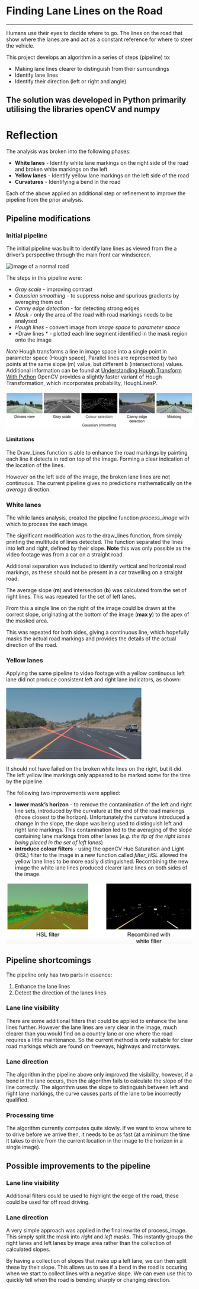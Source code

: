 # **Finding Lane Lines on the Road** 

---
Humans use their eyes to decide where to go. The lines on the road that show where the lanes are and act as a constant reference for where to steer the vehicle.

This project develops an algorithm in a series of steps (pipeline) to:
* Making lane lines clearer to distinguish from their surroundings
* Identify lane lines
* Identify their direction (left or right and angle)

The solution was developed in Python primarily utilising the libraries openCV and numpy 
---

# Reflection
The analysis was broken into the following phases:
- **White lanes** - Identify white lane markings on the right side of the road and broken white markings on the left
- **Yellow lanes** - Identify yellow lane markings on the left side of the road
- **Curvatures** - Identifying a bend in the road 

Each of the above applied an additional step or refinement to improve the pipeline from the prior analysis.

## Pipeline modifications
### Initial pipeline
The initial pipeline was built to identify lane lines as viewed from the a driver’s perspective through the main front car windscreen.

![image of a normal road](https://github.com/dcarlyle/CarND-LaneLines-P1/blob/master/test_images/solidWhiteCurve.jpg "image of a normal road")

The steps in this pipeline were:
* *Gray scale* - improving contrast
* *Gaussian smoothing* - to suppress noise and spurious gradients by averaging them out
* *Canny edge detection* - for detecting strong edges
* *Mask* - only the area of the road with road markings needs to be analysed
* *Hough lines* - convert image from *image space* to *parameter space* 
* *Draw lines * - plotted each line segment identified in the mask region onto the image

*Note* Hough transforms a line in image space into a single point in parameter space (Hough space), Parallel lines are represented by two points at the same slope (m) value, but different b (intersections) values. Additional information can be found at [Understanding Hough Transform With Python](https://alyssaq.github.io/2014/understanding-hough-transform/)
OpenCV provides  a slightly faster variant of Hough Transformation, which incorporates probability, HoughLinesP.

![pipeline](https://raw.githubusercontent.com/dcarlyle/CarND-LaneLines-P1/master/images/pipeline.png "pipeline")

#### Limitations
The Draw_Lines function is able to enhance the road markings by painting each line it detects in red on top of the image. Forming a clear indication of the location of the lines.

However on the left side of the image, the broken lane lines are not continuous. The current pipeline gives no predictions mathematically on the *average* direction.

### White lanes
The while lanes analysis, created the pipeline function *process_image* with which to process the each image.

The significant modification was to the draw_lines function, from simply printing the multitude of lines detected. The function separated the lines into left and right, defined by their slope.  **Note** this was only possible as the video footage was from a car on a straight road.

Additional separation was included to identify vertical and horizontal road markings, as these should not be present in a car travelling on a straight road.

The average slope (**m**) and intersection (**b**) was calculated from the set of right lines. This was repeated for the set of left lanes.

From this a single line on the right of the image could be drawn at the correct slope, originating at the bottom of the image (**max y**)  to the apex of the masked area.

This was repeated for both sides, giving a continuous line, which hopefully masks the actual road markings and provides the details of the actual direction of the road.

### Yellow lanes
Applying the same pipeline to video footage with a yellow continuous left lane did not produce consistent left and right lane indicators, as shown:

![white lane pipeline on yellow lanes](https://raw.githubusercontent.com/dcarlyle/CarND-LaneLines-P1/master/images/white_on_yellow.png "white on yellow pippeline")

It should not have failed on the broken white lines on the right, but it did. The left yellow line markings only appeared to be marked some for the time by the pipeline.

The following two improvements were applied:
* **lower mask’s horizon** - to remove the contamination of the left and right line sets, introduced by the curvature at the end of the road markings (those closest to the horizon). Unfortunately the curvature introduced a change in the slope, the slope was being used to distinguish left and right lane markings. This contamination led to the averaging of the slope containing lane markings from other lanes (*e.g. the tip of the right lanes being placed in the set of left lanes*)
* **introduce colour filters** - using the openCV Hue Saturation and Light (HSL) filter to the image in a new function called *filter_HSL* allowed the yellow lane lines to be more easily distinguished. Recombining the new image the white lane lines produced clearer lane lines on both sides of the image.

![HSL](https://raw.githubusercontent.com/dcarlyle/CarND-LaneLines-P1/master/images/HSL_filter.png "HSL filter on yellow lane")

## Pipeline shortcomings 
The pipeline only has two parts in essence:

1. Enhance the lane lines
2. Detect the direction of the lanes lines

### Lane line visibility
There are some additional filters that could be applied to enhance the lane lines further. However the lane lines are very clear in the image, much clearer than you would find on a country lane or one where the road requires a little maintenance. So the current method is only suitable for clear road markings which are found on freeways, highways and motorways.

### Lane direction
The algorithm in the pipeline above only improved the visibility, however, if a bend in the lane occurs, then the algorithm fails to calculate the slope of the line correctly. The algorithm uses the slope to distinguish between left and right lane markings, the curve causes parts of the lane to be incorrectly qualified.

### Processing time
The algorithm currently computes quite slowly. If we want to know where to to drive before we arrive then, it needs to be as fast (at a minimum the time it takes to drive from the current location in the image to the horizon in a single image).  

## Possible improvements to the pipeline
### Lane line visibility
Additional filters could be used to highlight the edge of the road, these could be used for off road driving.

### Lane direction
A very simple approach was applied in the final rewrite of process_image. This simply split the mask into *right* and *left* masks. This instantly groups the right lanes and left lanes by image area rather than the collection of calculated slopes. 

By having a collection of slopes that make up a left lane, we can then split these by their slope. This allows us to see if a bend in the road is occuring when we start to collect lines with a negative slope. We can even use this to quickly tell when the road is bending sharply or changing direction.

